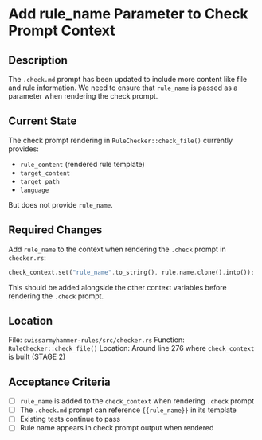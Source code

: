 # Add rule_name Parameter to Check Prompt Context

## Description
The `.check.md` prompt has been updated to include more content like file and rule information. We need to ensure that `rule_name` is passed as a parameter when rendering the check prompt.

## Current State
The check prompt rendering in `RuleChecker::check_file()` currently provides:
- `rule_content` (rendered rule template)
- `target_content` 
- `target_path`
- `language`

But does not provide `rule_name`.

## Required Changes
Add `rule_name` to the context when rendering the `.check` prompt in `checker.rs`:

```rust
check_context.set("rule_name".to_string(), rule.name.clone().into());
```

This should be added alongside the other context variables before rendering the `.check` prompt.

## Location
File: `swissarmyhammer-rules/src/checker.rs`
Function: `RuleChecker::check_file()`
Location: Around line 276 where `check_context` is built (STAGE 2)

## Acceptance Criteria
- [ ] `rule_name` is added to the `check_context` when rendering `.check` prompt
- [ ] The `.check.md` prompt can reference `{{rule_name}}` in its template
- [ ] Existing tests continue to pass
- [ ] Rule name appears in check prompt output when rendered

